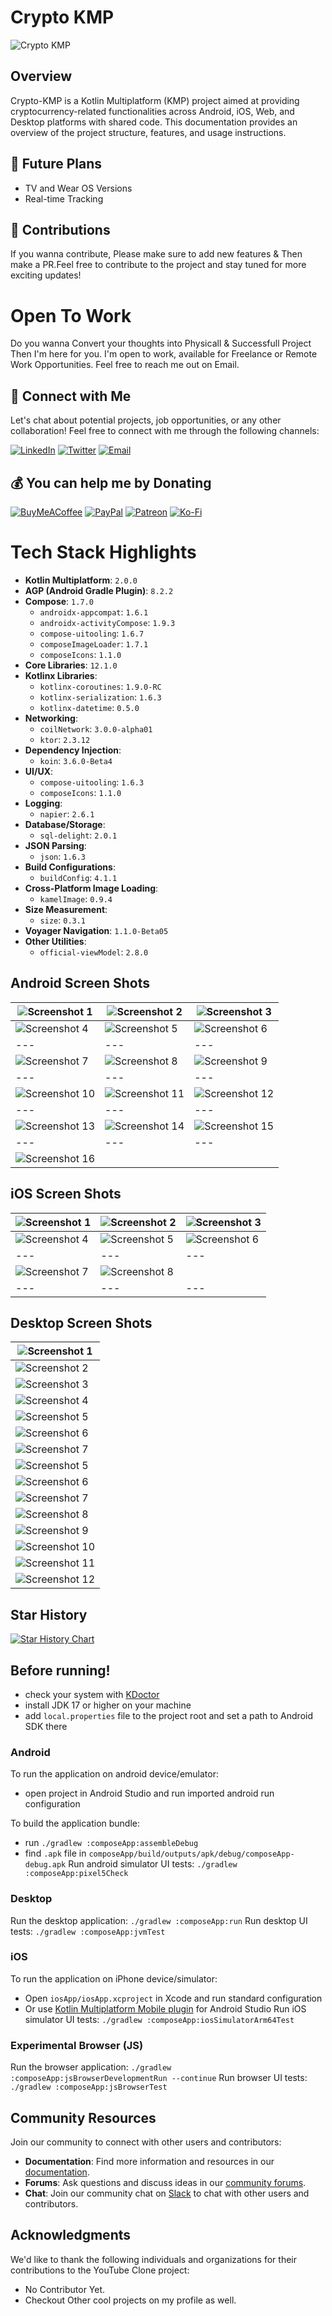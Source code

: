 # Crypto KMP
![Crypto KMP](https://github.com/KhubaibKhan4/Crypto-KMP/blob/master/assests/screenshots/poster_crypto.png)

## Overview
Crypto-KMP is a Kotlin Multiplatform (KMP) project aimed at providing cryptocurrency-related functionalities across Android, iOS, Web, and Desktop platforms with shared code. This documentation provides an overview of the project structure, features, and usage instructions.

## 🚀 Future Plans
- TV and Wear OS Versions
- Real-time Tracking 

## 🌟 Contributions
If you wanna contribute, Please make sure to add new features & Then make a PR.Feel free to contribute to the project and stay tuned for more exciting updates!

# Open To Work
Do you wanna Convert your thoughts into Physicall & Successfull Project Then I'm here for you. I'm open to work, available for Freelance or Remote Work Opportunities. Feel free to reach me out on Email.

## 🤝 Connect with Me

Let's chat about potential projects, job opportunities, or any other collaboration! Feel free to connect with me through the following channels:

[![LinkedIn](https://img.shields.io/badge/LinkedIn-Connect-blue?style=for-the-badge&logo=linkedin)](https://www.linkedin.com/in/khubaibkhandev)
[![Twitter](https://img.shields.io/badge/Twitter-Follow-blue?style=for-the-badge&logo=twitter)](https://twitter.com/codespacepro)
[![Email](https://img.shields.io/badge/Email-Drop%20a%20Message-red?style=for-the-badge&logo=gmail)](mailto:18.bscs.803@gmail.com)

  ## 💰 You can help me by Donating
  [![BuyMeACoffee](https://img.shields.io/badge/Buy%20Me%20a%20Coffee-ffdd00?style=for-the-badge&logo=buy-me-a-coffee&logoColor=black)](https://buymeacoffee.com/khubaibkhan) [![PayPal](https://img.shields.io/badge/PayPal-00457C?style=for-the-badge&logo=paypal&logoColor=white)](https://paypal.me/18.bscs) [![Patreon](https://img.shields.io/badge/Patreon-F96854?style=for-the-badge&logo=patreon&logoColor=white)](https://patreon.com/MuhammadKhubaibImtiaz) [![Ko-Fi](https://img.shields.io/badge/Ko--fi-F16061?style=for-the-badge&logo=ko-fi&logoColor=white)](https://ko-fi.com/muhammadkhubaibimtiaz) 

# Tech Stack Highlights

- **Kotlin Multiplatform**: `2.0.0`
- **AGP (Android Gradle Plugin)**: `8.2.2`
- **Compose**: `1.7.0`
  - `androidx-appcompat`: `1.6.1`
  - `androidx-activityCompose`: `1.9.3`
  - `compose-uitooling`: `1.6.7`
  - `composeImageLoader`: `1.7.1`
  - `composeIcons`: `1.1.0`
- **Core Libraries**: `12.1.0`
- **Kotlinx Libraries**:
  - `kotlinx-coroutines`: `1.9.0-RC`
  - `kotlinx-serialization`: `1.6.3`
  - `kotlinx-datetime`: `0.5.0`
- **Networking**:
  - `coilNetwork`: `3.0.0-alpha01`
  - `ktor`: `2.3.12`
- **Dependency Injection**:
  - `koin`: `3.6.0-Beta4`
- **UI/UX**:
  - `compose-uitooling`: `1.6.3`
  - `composeIcons`: `1.1.0`
- **Logging**:
  - `napier`: `2.6.1`
- **Database/Storage**:
  - `sql-delight`: `2.0.1`
- **JSON Parsing**:
  - `json`: `1.6.3`
- **Build Configurations**:
  - `buildConfig`: `4.1.1`
- **Cross-Platform Image Loading**:
  - `kamelImage`: `0.9.4`
- **Size Measurement**:
  - `size`: `0.3.1`
- **Voyager Navigation**: `1.1.0-Beta05`
- **Other Utilities**:
  - `official-viewModel`: `2.8.0`

## Android Screen Shots

| ![Screenshot 1](https://github.com/KhubaibKhan4/Crypto-KMP/blob/master/assests/screenshots/1.png) | ![Screenshot 2](https://github.com/KhubaibKhan4/Crypto-KMP/blob/master/assests/screenshots/2.png) | ![Screenshot 3](https://github.com/KhubaibKhan4/Crypto-KMP/blob/master/assests/screenshots/3.png) |
| --- | --- | --- |
| ![Screenshot 4](https://github.com/KhubaibKhan4/Crypto-KMP/blob/master/assests/screenshots/4.png) | ![Screenshot 5](https://github.com/KhubaibKhan4/Crypto-KMP/blob/master/assests/screenshots/5.png) |  ![Screenshot 6](https://github.com/KhubaibKhan4/Crypto-KMP/blob/master/assests/screenshots/6.png) |
| --- | --- | --- |
| ![Screenshot 7](https://github.com/KhubaibKhan4/Crypto-KMP/blob/master/assests/screenshots/7.png) | ![Screenshot 8](https://github.com/KhubaibKhan4/Crypto-KMP/blob/master/assests/screenshots/8.png) |  ![Screenshot 9](https://github.com/KhubaibKhan4/Crypto-KMP/blob/master/assests/screenshots/9.png) |
| --- | --- | --- |
| ![Screenshot 10](https://github.com/KhubaibKhan4/Crypto-KMP/blob/master/assests/screenshots/10.png) | ![Screenshot 11](https://github.com/KhubaibKhan4/Crypto-KMP/blob/master/assests/screenshots/11.png) |  ![Screenshot 12](https://github.com/KhubaibKhan4/Crypto-KMP/blob/master/assests/screenshots/12.png) | 
| --- | --- | --- |
![Screenshot 13](https://github.com/KhubaibKhan4/Crypto-KMP/blob/master/assests/screenshots/13.png) | ![Screenshot 14](https://github.com/KhubaibKhan4/Crypto-KMP/blob/master/assests/screenshots/14.png) | ![Screenshot 15](https://github.com/KhubaibKhan4/Crypto-KMP/blob/master/assests/screenshots/15.png) |
| --- | --- | --- |
| ![Screenshot 16](https://github.com/KhubaibKhan4/Crypto-KMP/blob/master/assests/screenshots/16.png) |

## iOS Screen Shots

| ![Screenshot 1](https://github.com/KhubaibKhan4/Crypto-KMP/blob/master/assests/screenshots/55.png) | ![Screenshot 2](https://github.com/KhubaibKhan4/Crypto-KMP/blob/master/assests/screenshots/56.png) | ![Screenshot 3](https://github.com/KhubaibKhan4/Crypto-KMP/blob/master/assests/screenshots/57.png) |
| --- | --- | --- |
| ![Screenshot 4](https://github.com/KhubaibKhan4/Crypto-KMP/blob/master/assests/screenshots/58.png) | ![Screenshot 5](https://github.com/KhubaibKhan4/Crypto-KMP/blob/master/assests/screenshots/59.png) |  ![Screenshot 6](https://github.com/KhubaibKhan4/Crypto-KMP/blob/master/assests/screenshots/60.png) |
| --- | --- | --- |
| ![Screenshot 7](https://github.com/KhubaibKhan4/Crypto-KMP/blob/master/assests/screenshots/61.png) | ![Screenshot 8](https://github.com/KhubaibKhan4/Crypto-KMP/blob/master/assests/screenshots/62.png) |  | 
| --- | --- | --- |

## Desktop Screen Shots

| ![Screenshot 1](https://github.com/KhubaibKhan4/Crypto-KMP/blob/master/assests/screenshots/40.png) | 
| --- |
| ![Screenshot 2](https://github.com/KhubaibKhan4/Crypto-KMP/blob/master/assests/screenshots/41.png) | 
| ![Screenshot 3](https://github.com/KhubaibKhan4/Crypto-KMP/blob/master/assests/screenshots/42.png) |
| ![Screenshot 4](https://github.com/KhubaibKhan4/Crypto-KMP/blob/master/assests/screenshots/43.png) |
| ![Screenshot 5](https://github.com/KhubaibKhan4/Crypto-KMP/blob/master/assests/screenshots/44.png) |
| ![Screenshot 6](https://github.com/KhubaibKhan4/Crypto-KMP/blob/master/assests/screenshots/45.png) |
| ![Screenshot 7](https://github.com/KhubaibKhan4/Crypto-KMP/blob/master/assests/screenshots/46.png) |
| ![Screenshot 5](https://github.com/KhubaibKhan4/Crypto-KMP/blob/master/assests/screenshots/47.png) |
| ![Screenshot 6](https://github.com/KhubaibKhan4/Crypto-KMP/blob/master/assests/screenshots/48.png) |
| ![Screenshot 7](https://github.com/KhubaibKhan4/Crypto-KMP/blob/master/assests/screenshots/49.png) |
| ![Screenshot 8](https://github.com/KhubaibKhan4/Crypto-KMP/blob/master/assests/screenshots/50.png) |
| ![Screenshot 9](https://github.com/KhubaibKhan4/Crypto-KMP/blob/master/assests/screenshots/51.png) |
| ![Screenshot 10](https://github.com/KhubaibKhan4/Crypto-KMP/blob/master/assests/screenshots/52.png) |
| ![Screenshot 11](https://github.com/KhubaibKhan4/Crypto-KMP/blob/master/assests/screenshots/53.png) |
| ![Screenshot 12](https://github.com/KhubaibKhan4/Crypto-KMP/blob/master/assests/screenshots/54.png) |

## Star History

<a href="https://star-history.com/#KhubaibKhan4/Crypto-KMP&Timeline">
 <picture>
   <source media="(prefers-color-scheme: dark)" srcset="https://api.star-history.com/svg?repos=KhubaibKhan4/Crypto-KMP&type=Timeline&theme=dark" />
   <source media="(prefers-color-scheme: light)" srcset="https://api.star-history.com/svg?repos=KhubaibKhan4/Crypto-KMP&type=Timeline" />
   <img alt="Star History Chart" src="https://api.star-history.com/svg?repos=KhubaibKhan4/Crypto-KMP&type=Timeline" />
 </picture>
</a>

## Before running!
 - check your system with [KDoctor](https://github.com/Kotlin/kdoctor)
 - install JDK 17 or higher on your machine
 - add `local.properties` file to the project root and set a path to Android SDK there

### Android
To run the application on android device/emulator:  
 - open project in Android Studio and run imported android run configuration

To build the application bundle:
 - run `./gradlew :composeApp:assembleDebug`
 - find `.apk` file in `composeApp/build/outputs/apk/debug/composeApp-debug.apk`
Run android simulator UI tests: `./gradlew :composeApp:pixel5Check`

### Desktop
Run the desktop application: `./gradlew :composeApp:run`
Run desktop UI tests: `./gradlew :composeApp:jvmTest`

### iOS
To run the application on iPhone device/simulator:
 - Open `iosApp/iosApp.xcproject` in Xcode and run standard configuration
 - Or use [Kotlin Multiplatform Mobile plugin](https://plugins.jetbrains.com/plugin/14936-kotlin-multiplatform-mobile) for Android Studio
Run iOS simulator UI tests: `./gradlew :composeApp:iosSimulatorArm64Test`

### Experimental Browser (JS)
Run the browser application: `./gradlew :composeApp:jsBrowserDevelopmentRun --continue`
Run browser UI tests: `./gradlew :composeApp:jsBrowserTest`

## Community Resources
Join our community to connect with other users and contributors:

- **Documentation**: Find more information and resources in our [documentation](https://github.com/KhubaibKhan4/Youtube-Clone-KMP/wiki).
- **Forums**: Ask questions and discuss ideas in our [community forums](https://github.com/KhubaibKhan4/Youtube-Clone-KMP/discussions).
- **Chat**: Join our community chat on [Slack](https://join.slack.com/t/kotlinmultipl-gr51340/shared_invite/zt-2go24sz06-_lyxM2arRifMqwAPN2EzoA) to chat with other users and contributors.

## Acknowledgments
We'd like to thank the following individuals and organizations for their contributions to the YouTube Clone project:

- No Contributor Yet.
- Checkout Other cool projects on my profile as well.
